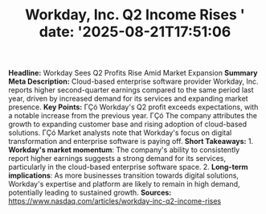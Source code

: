 ﻿---
title: "Workday, Inc. Q2 Income Rises '
date: '2025-08-21T17:51:06"
category: "Markets"
summary: ""
slug: "workday inc q2 income rises "
source_urls:
  - "https://www.nasdaq.com/articles/workday-inc-q2-income-rises"
seo:
  title: "Workday, Inc. Q2 Income Rises  | Hash n Hedge'
  description: '"
  keywords: ["news", "markets", "brief"]
---
**Headline:** Workday Sees Q2 Profits Rise Amid Market Expansion  **Summary Meta Description:** Cloud-based enterprise software provider Workday, Inc. reports higher second-quarter earnings compared to the same period last year, driven by increased demand for its services and expanding market presence.  **Key Points:**  ΓÇó Workday's Q2 profit exceeds expectations, with a notable increase from the previous year. ΓÇó The company attributes the growth to expanding customer base and rising adoption of cloud-based solutions. ΓÇó Market analysts note that Workday's focus on digital transformation and enterprise software is paying off.  **Short Takeaways:**  1. **Workday's market momentum**: The company's ability to consistently report higher earnings suggests a strong demand for its services, particularly in the cloud-based enterprise software space. 2. **Long-term implications**: As more businesses transition towards digital solutions, Workday's expertise and platform are likely to remain in high demand, potentially leading to sustained growth.  **Sources:**  https://www.nasdaq.com/articles/workday-inc-q2-income-rises 
